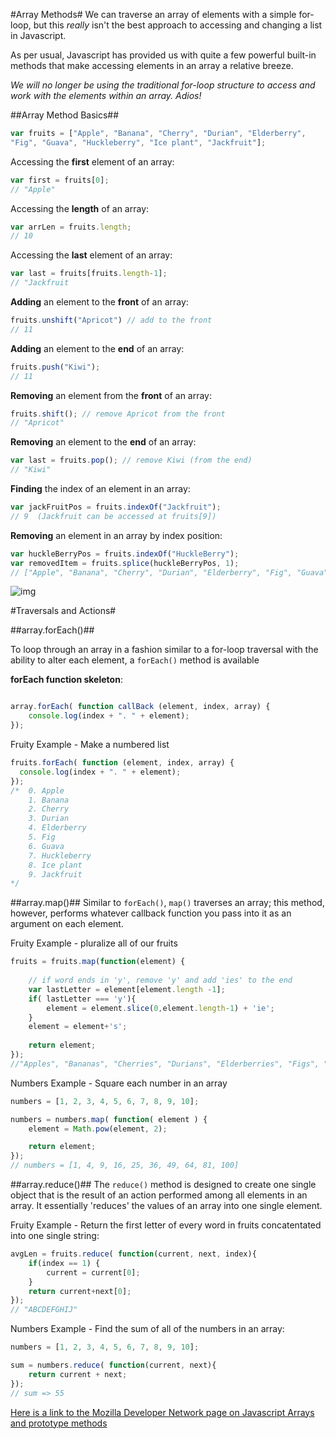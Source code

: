 #Array Methods#
We can traverse an array of elements with a simple for-loop, but this *really* isn't the best approach to accessing and changing a list in Javascript.

As per usual, Javascript has provided us with quite a few powerful built-in methods that make accessing elements in an array a relative breeze.

*We will no longer be using the traditional for-loop structure to access and work with the elements within an array.  Adios!*

##Array Method Basics##

```javascript
var fruits = ["Apple", "Banana", "Cherry", "Durian", "Elderberry", 
"Fig", "Guava", "Huckleberry", "Ice plant", "Jackfruit"];
```

Accessing the **first** element of an array:  

```javascript
var first = fruits[0];
// "Apple"
```

Accessing the **length** of an array:

```javascript
var arrLen = fruits.length;
// 10
```
Accessing the **last** element of an array:  

```javascript
var last = fruits[fruits.length-1];
// "Jackfruit
```
**Adding** an element to the **front** of an array:

```javascript
fruits.unshift("Apricot") // add to the front
// 11
```

**Adding** an element to the **end** of an array:  

```javascript
fruits.push("Kiwi");
// 11
``` 

**Removing** an element from the **front** of an array:

```javascript
fruits.shift(); // remove Apricot from the front
// "Apricot"
```

**Removing** an element to the **end** of an array:  

```javascript
var last = fruits.pop(); // remove Kiwi (from the end)
// "Kiwi"	
``` 
**Finding** the index of an element in an array:  

```javascript
var jackFruitPos = fruits.indexOf("Jackfruit");
// 9  (Jackfruit can be accessed at fruits[9])
```

**Removing** an element in an array by index position:  
  
```javascript
var huckleBerryPos = fruits.indexOf("HuckleBerry");
var removedItem = fruits.splice(huckleBerryPos, 1); 
// ["Apple", "Banana", "Cherry", "Durian", "Elderberry", "Fig", "Guava", "Ice plant", "Jackfruit"];
```

![img](http://www.frusion.com/media/1011/fruit-row.png)


#Traversals and Actions#

##array.forEach()##

To loop through an array in a fashion similar to a for-loop traversal with the ability to alter each element, a `forEach()` method is available

**forEach function skeleton**:

```javascript

array.forEach( function callBack (element, index, array) {
    console.log(index + ". " + element); 
});
```

Fruity Example - Make a numbered list

```javascript
fruits.forEach( function (element, index, array) {
  console.log(index + ". " + element);
});
/*	0. Apple 
	1. Banana 
	2. Cherry 
	3. Durian 
	4. Elderberry
	5. Fig
	6. Guava
	7. Huckleberry
	8. Ice plant
	9. Jackfruit
*/
```
     
##array.map()##
Similar to `forEach()`, `map()` traverses an array; this method, however, performs whatever callback function you pass into it as an argument on each element. 


Fruity Example - pluralize all of our fruits  

```javascript
fruits = fruits.map(function(element) {
	
	// if word ends in 'y', remove 'y' and add 'ies' to the end
  	var lastLetter = element[element.length -1];
   	if( lastLetter === 'y'){ 
  		element = element.slice(0,element.length-1) + 'ie';
	}
   	element = element+'s';
 
  	return element;
});
//"Apples", "Bananas", "Cherries", "Durians", "Elderberries", "Figs", "Guavas", "Huckleberries", "Ice plants", "Jackfruits"

```

Numbers Example - Square each number in an array

```javascript
numbers = [1, 2, 3, 4, 5, 6, 7, 8, 9, 10];

numbers = numbers.map( function( element ) {
	element = Math.pow(element, 2);

	return element;
});
// numbers = [1, 4, 9, 16, 25, 36, 49, 64, 81, 100]
```

##array.reduce()##
The `reduce()` method is designed to create one single object that is the result of an action performed among all elements in an array.  It essentially 'reduces' the values of an array into one single element.

Fruity Example - Return the first letter of every word in fruits concatentated into one single string:  

```javascript 
avgLen = fruits.reduce( function(current, next, index){
    if(index == 1) { 
    	current = current[0]; 
    }
	return current+next[0];
});
// "ABCDEFGHIJ"

```
Numbers Example - Find the sum of all of the numbers in an array:

```javascript 
numbers = [1, 2, 3, 4, 5, 6, 7, 8, 9, 10];

sum = numbers.reduce( function(current, next){
	return current + next; 
});
// sum => 55

```


[Here is a link to the Mozilla Developer Network page on Javascript Arrays and prototype methods](https://developer.mozilla.org/en-US/docs/Web/JavaScript/Reference/Global_Objects/Array)